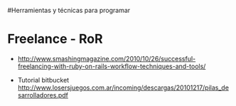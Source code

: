 #Herramientas y técnicas para programar

# Freelance - RoR #
  * http://www.smashingmagazine.com/2010/10/26/successful-freelancing-with-ruby-on-rails-workflow-techniques-and-tools/


  * Tutorial bitbucket http://www.losersjuegos.com.ar/incoming/descargas/20101217/pilas_desarrolladores.pdf